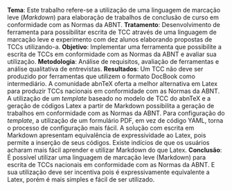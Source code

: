<!-- -->

**Tema**: Este trabalho refere-se a utilização de uma linguagem de marcação leve (*Markdown*) para elaboração de trabalhos de conclusão de curso em conformidade com as Normas da ABNT. 
**Tratamento**: Desenvolvimento de ferramenta para possibilitar escrita de TCC através de uma linguagem de marcação leve e experimento com dez alunos elaborando propostas de TCCs utilizando-a.
**Objetivo**: Implementar uma ferramenta que possibilite a escrita de TCCs em conformidade com as Normas da ABNT e avaliar sua utilização.
**Metodologia**: Análise de requisitos, avaliação de ferramentas e análise qualitativa de entrevistas.
**Resultados**: 
Um TCC não deve ser produzido por ferramentas que utilizem o formato DocBook como intermediário.
A comunidade abnTeX oferta a melhor alternativa em Latex para produzir TCCs nacionais em conformidade com as Normas da ABNT.
A utilização de um *template* baseado no modelo de TCC do abnTeX e a geração de códigos Latex a partir de Markdown possibilita a geração de trabalhos em conformidade com as Normas da ABNT. 
Para configuração do *template*, a utilização de um formulário PDF, em vez de código YAML, torna o processo de configuração mais fácil.
A solução com escrita em Markdown apresentam equivalência de expressividade ao Latex, pois permite a inserção de seus códigos.
Existe indícios de que os usuários acharam mais fácil aprender e utilizar Markdown do que Latex.
**Conclusão**: É possível utilizar uma linguagem de marcação leve (Markdown) para escrita de TCCs nacionais em conformidade com as Normas da ABNT. E sua utilização deve ser incentiva pois é expressivamente equivalente a Latex, porém é mais simples e fácil de ser utilizado.

